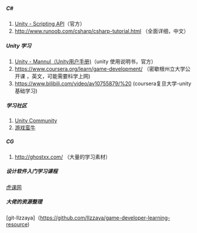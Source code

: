 ##### C#

1. [Unity - Scripting API](https://docs.unity3d.com/2017.2/Documentation/ScriptReference/index.html)（官方）
2. http://www.runoob.com/csharp/csharp-tutorial.html （全面详细，中文）

##### Unity 学习

1. [Unity - Mannul（Unity用户手册)](https://docs.unity3d.com/2017.2/Documentation/Manual/UnityManual.html)（unity 使用说明书，官方）
2. https://www.coursera.org/learn/game-development/ （密歇根州立大学公开课 ，英文，可能需要科学上网)
3. https://www.bilibili.com/video/av10755879/%20 (coursera复旦大学-unity基础学习)

##### 学习社区

1. [Unity Community](https://unity3d.com/cn/community)
2. [游戏蛮牛](http://www.manew.com/)

##### CG

1. http://ghostxx.com/ （大量的学习素材）

##### 设计软件入门学习课程

[虎课网](https://huke88.com/)

##### 大佬的资源整理

[git-llzzaya]（https://github.com/IIzzaya/game-developer-learning-resource)
